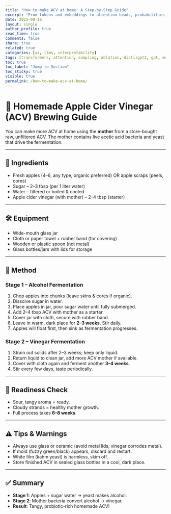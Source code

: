 ```yaml
---
title: "How to make ACV at home: A Step-by-Step Guide"
excerpt: "From tokens and embeddings to attention heads, probabilities, sampling, and ablations — a practical walkthrough of how large language models process text and why small models wander."
date: 2025-09-16
layout: single
author_profile: true
read_time: true
comments: false
share: true
related: true
categories: [ai, llms, interpretability]
tags: [transformers, attention, sampling, ablation, distilgpt2, gpt, mechanistic-interpretability, probability]
toc: true
toc_label: "Jump to Section"
toc_sticky: true
visible: true
permalink: /how-to-make-acv-at-home/
---
```



# 🍎 Homemade Apple Cider Vinegar (ACV) Brewing Guide

You can make more ACV at home using the **mother** from a store-bought raw, unfiltered ACV. The mother contains live acetic acid bacteria and yeast that drive the fermentation.

---

## 🥤 Ingredients
- Fresh apples (4–6, any type, organic preferred) OR apple scraps (peels, cores)
- Sugar – 2–3 tbsp (per 1 liter water)
- Water – filtered or boiled & cooled
- Apple cider vinegar (with mother) – 2–4 tbsp (starter)

---

## 🛠️ Equipment
- Wide-mouth glass jar
- Cloth or paper towel + rubber band (for covering)
- Wooden or plastic spoon (not metal)
- Glass bottles/jars with lids for storage

---

## 🧾 Method

### Stage 1 – Alcohol Fermentation
1. Chop apples into chunks (leave skins & cores if organic).
2. Dissolve sugar in water.
3. Place apples in jar, pour sugar water until fully submerged.
4. Add 2–4 tbsp ACV with mother as a starter.
5. Cover jar with cloth, secure with rubber band.
6. Leave in warm, dark place for **2–3 weeks**. Stir daily.
7. Apples will float first, then sink as fermentation progresses.

### Stage 2 – Vinegar Fermentation
1. Strain out solids after 2–3 weeks; keep only liquid.
2. Return liquid to clean jar, add more ACV mother if available.
3. Cover with cloth again and ferment another **3–4 weeks**.
4. Stir every few days, taste periodically.

---

## 🧪 Readiness Check
- Sour, tangy aroma = ready.
- Cloudy strands = healthy mother growth.
- Full process takes **6–8 weeks**.

---

## ⚠️ Tips & Warnings
- Always use glass or ceramic (avoid metal lids, vinegar corrodes metal).
- If mold (fuzzy green/black) appears, discard and restart.
- White film (kahm yeast) is harmless, skim off.
- Store finished ACV in sealed glass bottles in a cool, dark place.

---

## ✅ Summary
- **Stage 1**: Apples + sugar water → yeast makes alcohol.
- **Stage 2**: Mother bacteria convert alcohol → vinegar.
- **Result**: Tangy, probiotic-rich homemade ACV!
